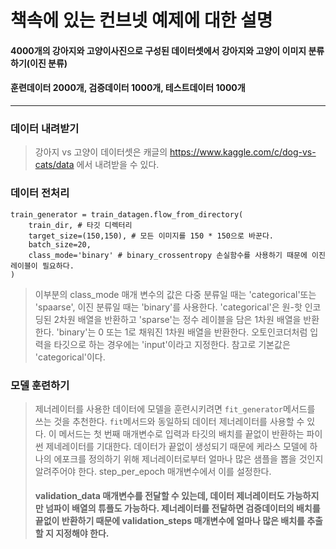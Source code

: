 # 책속에 있는 컨브넷 예제에 대한 설명

#### 4000개의 강아지와 고양이사진으로 구성된 데이터셋에서 강아지와 고양이 이미지 분류하기(이진 분류)
#### 훈련데이터 2000개, 검증데이터 1000개, 테스트데이터 1000개
-----------------------------
### 데이터 내려받기
> 강아지 vs 고양이 데이터셋은 캐글의 https://www.kaggle.com/c/dog-vs-cats/data 에서 내려받을 수 있다.
### 데이터 전처리
```
train_generator = train_datagen.flow_from_directory(
    train_dir, # 타깃 디렉터리
    target_size=(150,150), # 모든 이미지를 150 * 150으로 바꾼다.
    batch_size=20,
    class_mode='binary' # binary_crossentropy 손실함수를 사용하기 때문에 이진 레이블이 필요하다.
)
```
> 이부분의 class_mode 매개 변수의 값은 다중 분류일 때는 'categorical'또는 'spaarse', 이진 분류일 때는 'binary'를 사용한다.
> 'categorical'은 원-핫 인코딩된 2차원 배열을 반환하고 'sparse'는 정수 레이블을 담은 1차원 배열을 반환한다. 'binary'는 0 또는 1로 채워진 1차원 배열을 반환한다. 오토인코더처럼 입력을 타깃으로 하는 경우에는 'input'이라고 지정한다. 참고로 기본값은 'categorical'이다.
### 모델 훈련하기
> 제너레이터를 사용한 데이터에 모델을 훈련시키려면 ```fit_generator```메서드를 쓰는 것을 추천한다. ```fit```메서드와 동일하되 데이터 제너레이터를 사용할 수 있다. 이 메서드는 첫 번째 매개변수로 입력과 타깃의 배치를 끝없이 반환하는 파이썬 제네레이터를 기대한다. 데이터가 끝없이 생성되기 때문에 케라스 모델에 하나의 에포크를 정의하기 위해 제너레이터로부터 얼마나 많은 샘플을 뽑을 것인지 알려주어야 한다. step_per_epoch 매개변수에서 이를 설정한다.
> #### validation_data 매개변수를 전달할 수 있는데, 데이터 제너레이터도 가능하지만 넘파이 배열의 튜플도 가능하다. 제너레이터를 전달하면 검증데이터의 배치를 끝없이 반환하기 때문에 validation_steps 매개변수에 얼마나 많은 배치를 추출할 지 지정해야 한다.
